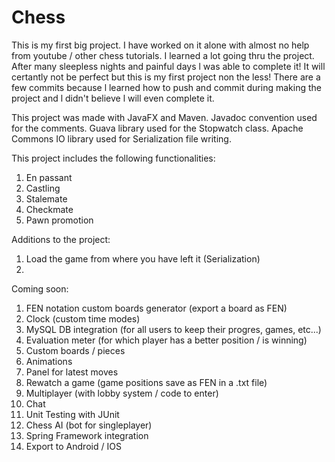 # Chess

This is my first big project. I have worked on it alone with almost no help from youtube / other chess tutorials. I learned a lot going thru the project. After many sleepless nights and painful days l was able to complete it! It will certantly not be perfect but this is my first project non the less! There are a few commits because l learned how to push and commit during making the project and l didn't believe l will even complete it.

This project was made with JavaFX and Maven. Javadoc convention used for the comments. Guava library used for the Stopwatch class. Apache Commons IO library used for Serialization file writing.

This project includes the following functionalities:
1) En passant
2) Castling
3) Stalemate
4) Checkmate
5) Pawn promotion

Additions to the project:
1) Load the game from where you have left it (Serialization)
2) 

Coming soon:
1) FEN notation custom boards generator (export a board as FEN)
2) Clock (custom time modes)
3) MySQL DB integration (for all users to keep their progres, games, etc...)
4) Evaluation meter (for which player has a better position / is winning)
5) Custom boards / pieces 
6) Animations
7) Panel for latest moves
8) Rewatch a game (game positions save as FEN in a .txt file)
9) Multiplayer (with lobby system / code to enter)
10) Chat
11) Unit Testing with JUnit
12) Chess AI (bot for singleplayer)
13) Spring Framework integration
14) Export to Android / IOS
